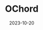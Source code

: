 ---
title: OChord
summary: A terminal-based program and language to manipulate chords and notes made in OCaml. This was a personal project of mine, and I want to get back to it when I have the time.
date: 2023-10-20
tags:
- programming
- visualization
- software
externalUrl: https://github.com/juanbelieni/ochord
---